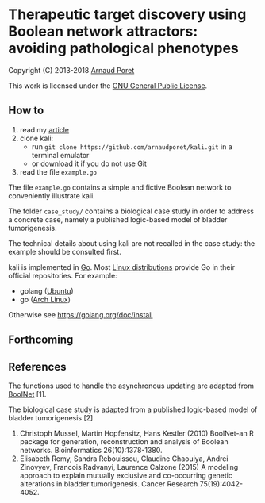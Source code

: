 # Therapeutic target discovery using Boolean network attractors: avoiding pathological phenotypes

Copyright (C) 2013-2018 [Arnaud Poret](https://github.com/arnaudporet)

This work is licensed under the [GNU General Public License](https://www.gnu.org/licenses/gpl.html).

## How to

1. read my [article](https://arxiv.org/abs/1611.03144)
2. clone kali:
    * run `git clone https://github.com/arnaudporet/kali.git` in a terminal emulator
    * or [download](https://github.com/arnaudporet/kali/archive/master.zip) it if you do not use [Git](https://git-scm.com)
3. read the file `example.go`

The file `example.go` contains a simple and fictive Boolean network to conveniently illustrate kali.

The folder `case_study/` contains a biological case study in order to address a concrete case, namely a published logic-based model of bladder tumorigenesis.

The technical details about using kali are not recalled in the case study: the example should be consulted first.

kali is implemented in [Go](https://golang.org). Most [Linux distributions](https://distrowatch.com) provide Go in their official repositories. For example:
* golang ([Ubuntu](https://www.ubuntu.com))
* go ([Arch Linux](https://www.archlinux.org))

Otherwise see https://golang.org/doc/install

## Forthcoming

## References

The functions used to handle the asynchronous updating are adapted from [BoolNet](https://cran.r-project.org/web/packages/BoolNet/) [1].

The biological case study is adapted from a published logic-based model of bladder tumorigenesis [2].

1. Christoph Mussel, Martin Hopfensitz, Hans Kestler (2010) BoolNet-an R package for generation, reconstruction and analysis of Boolean networks. Bioinformatics 26(10):1378-1380.
2. Elisabeth Remy, Sandra Rebouissou, Claudine Chaouiya, Andrei Zinovyev, Francois Radvanyi, Laurence Calzone (2015) A modeling approach to explain mutually exclusive and co-occurring genetic alterations in bladder tumorigenesis. Cancer Research 75(19):4042-4052.
